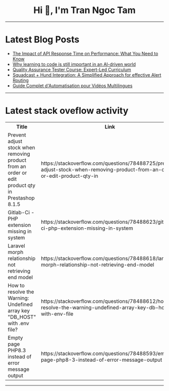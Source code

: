 <h1 align="center">Hi 👋, I'm Tran Ngoc Tam</h1>

---

# Latest Blog Posts 
<!-- BLOG-POST-LIST:START -->
- [The Impact of API Response Time on Performance: What You Need to Know](https://dev.to/satokenta/the-impact-of-api-response-time-on-performance-what-you-need-to-know-24bd)
- [Why learning to code is still important in an AI-driven world](https://dev.to/educative/why-learning-to-code-is-still-important-in-an-ai-driven-world-4410)
- [Quality Assurance Tester Course: Expert-Led Curriculum](https://dev.to/veronicajoseph/quality-assurance-tester-course-expert-led-curriculum-548e)
- [Squadcast + Hund Integration: A Simplified Approach for effective Alert Routing](https://dev.to/squadcast/squadcast-hund-integration-a-simplified-approach-for-effective-alert-routing-4c7k)
- [Guide Complet d&#39;Automatisation pour Vidéos Multilingues](https://dev.to/vulgar_ia/guide-complet-dautomatisation-pour-videos-multilingues-f0j)
<!-- BLOG-POST-LIST:END -->

---

# Latest stack oveflow activity
<table>
  <tr><th>Title</th><th>Link</th></tr>
  <!-- STACKOVERFLOW:START --><tr><td>Prevent adjust stock when removing product from an order or edit product qty in Prestashop 8.1.5</td><td>https://stackoverflow.com/questions/78488725/prevent-adjust-stock-when-removing-product-from-an-order-or-edit-product-qty-in</td></tr><tr><td>Gitlab-Ci - PHP extension missing in system</td><td>https://stackoverflow.com/questions/78488623/gitlab-ci-php-extension-missing-in-system</td></tr><tr><td>Laravel morph relationship not retrieving end model</td><td>https://stackoverflow.com/questions/78488618/laravel-morph-relationship-not-retrieving-end-model</td></tr><tr><td>How to resolve the Warning: Undefined array key &quot;DB_HOST&quot; with .env file?</td><td>https://stackoverflow.com/questions/78488612/how-to-resolve-the-warning-undefined-array-key-db-host-with-env-file</td></tr><tr><td>Empty page PHP8.3 instead of error message output</td><td>https://stackoverflow.com/questions/78488593/empty-page-php8-3-instead-of-error-message-output</td></tr><!-- STACKOVERFLOW:END -->
</table>

---


